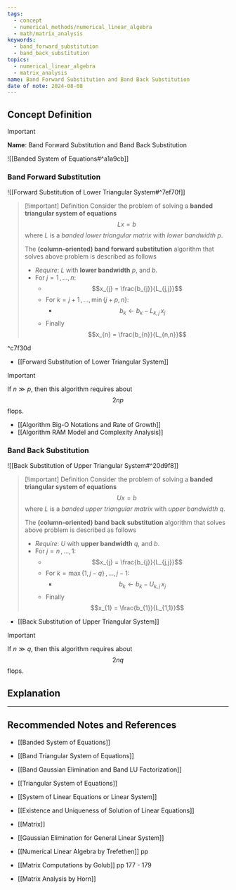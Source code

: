 ```yaml
---
tags:
  - concept
  - numerical_methods/numerical_linear_algebra
  - math/matrix_analysis
keywords:
  - band_forward_substitution
  - band_back_substitution
topics:
  - numerical_linear_algebra
  - matrix_analysis
name: Band Forward Substitution and Band Back Substitution
date of note: 2024-08-08
---
```


## Concept Definition

>[!important]
>**Name**: Band Forward Substitution and Band Back Substitution

![[Banded System of Equations#^a1a9cb]]


### Band Forward Substitution

![[Forward Substitution of Lower Triangular System#^7ef70f]]


>[!important] Definition
>Consider the problem of solving a **banded triangular system of equations** $$Lx = b$$ where $L$ is a *banded lower triangular matrix* with  *lower bandwidth* $p$.
>
>The **(column-oriented) band forward substitution** algorithm that solves above problem is described as follows
>- *Require*: $L$ with **lower bandwidth** $p$, and $b$.
>- For $j=1\,{,}\ldots{,}\,n$:
>	- $$x_{j} = \frac{b_{j}}{L_{j,j}}$$
>	- For $k=j+1 \,{,}\ldots{,}\, \min\left\{ j+p, n \right\}$:
>		- $$b_{k} \leftarrow b_{k} - L_{k,j}\,x_{j}$$
>	- Finally $$x_{n} = \frac{b_{n}}{L_{n,n}}$$

^c7f30d

- [[Forward Substitution of Lower Triangular System]]

>[!important] 
>If $n \gg p$, then this algorithm requires about $$2np$$ flops.

- [[Algorithm Big-O Notations and Rate of Growth]]
- [[Algorithm RAM Model and Complexity Analysis]]


### Band Back Substitution

![[Back Substitution of Upper Triangular System#^20d9f8]]


>[!important] Definition
>Consider the problem of solving a **banded triangular system of equations** $$Ux = b$$ where $L$ is a *banded upper triangular matrix* with  *upper bandwidth* $q$.
>
>The **(column-oriented) band back substitution** algorithm that solves above problem is described as follows
>- *Require*: $U$ with **upper bandwidth** $q$, and  $b$.
>- For $j=n\,{,}\ldots{,}\,1$:
>	- $$x_{j} = \frac{b_{j}}{L_{j,j}}$$
>	- For $k=\max\left\{ 1, j-q \right\} \,{,}\ldots{,}\, j-1$:
>		- $$b_{k} \leftarrow b_{k} - U_{k,j}\,x_{j}$$
>	- Finally $$x_{1} = \frac{b_{1}}{L_{1,1}}$$

- [[Back Substitution of Upper Triangular System]]

>[!important] 
>If $n \gg q$, then this algorithm requires about $$2nq$$ flops.




## Explanation





-----------
##  Recommended Notes and References


- [[Banded System of Equations]]
- [[Band Triangular System of Equations]]
- [[Band Gaussian Elimination and Band LU Factorization]]



- [[Triangular System of Equations]]
- [[System of Linear Equations or Linear System]]
- [[Existence and Uniqueness of Solution of Linear Equations]]


- [[Matrix]]
- [[Gaussian Elimination for General Linear System]]


- [[Numerical Linear Algebra by Trefethen]] pp
- [[Matrix Computations by Golub]] pp 177 - 179
- [[Matrix Analysis by Horn]]